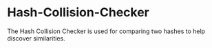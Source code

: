 # Hash-Collision-Checker
The Hash Collision Checker is used for comparing two hashes to help discover similarities. 

